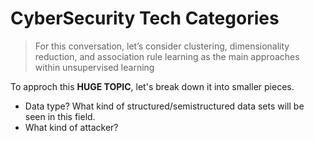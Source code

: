 # CyberSecurity Tech Categories
>For this conversation, let’s consider clustering, dimensionality reduction, and association rule learning as the main approaches within unsupervised learning

To approch this **HUGE TOPIC**, let's break down it into smaller pieces. 

- Data type? What kind of structured/semistructured data sets will be seen in this field. 
- What kind of attacker? 
<!--stackedit_data:
eyJoaXN0b3J5IjpbMTE4NzM5MDMxMF19
-->